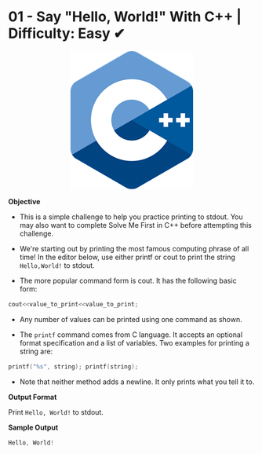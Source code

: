 # 01 - Say "Hello, World!" With C++ | Difficulty: Easy ✔

<div align="center">
  <img src="/img/C++mini.png">
</div>

**Objective**

- This is a simple challenge to help you practice printing to stdout. You may also want to complete Solve Me First in C++ before attempting this challenge.

- We're starting out by printing the most famous computing phrase of all time! In the editor below, use either printf or cout to print the string `Hello,World!` to stdout.

- The more popular command form is cout. It has the following basic form:

```C++
cout<<value_to_print<<value_to_print;
```

- Any number of values can be printed using one command as shown.

- The `printf` command comes from C language. It accepts an optional format specification and a list of variables. Two examples for printing a string are:

```C++
printf("%s", string); printf(string);
```

- Note that neither method adds a newline. It only prints what you tell it to.

**Output Format**

Print `Hello, World!` to stdout.

**Sample Output**

```C++
Hello, World!
```
